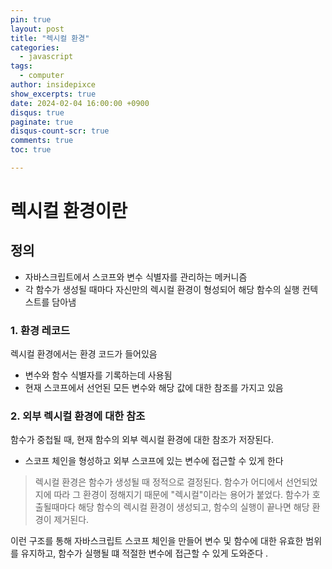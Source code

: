 ```yaml
---
pin: true
layout: post
title: "렉시컬 환경"
categories:
  - javascript
tags:
  - computer
author: insidepixce
show_excerpts: true
date: 2024-02-04 16:00:00 +0900
disqus: true
paginate: true
disqus-count-scr: true
comments: true
toc: true

---
```


# 렉시컬 환경이란
## 정의
- 자바스크립트에서 스코프와 변수 식별자를 관리하는 메커니즘
- 각 함수가 생성될 때마다 자신만의 렉시컬 환경이 형성되어 해당 함수의 실행 컨텍스트를 담아냄

### 1. 환경 레코드 
렉시컬 환경에서는 환경 코드가 들어있음
- 변수와 함수 식별자를 기록하는데 사용됨
- 현재 스코프에서 선언된 모든 변수와 해당 값에 대한 참조를 가지고 있음

### 2. 외부 렉시컬 환경에 대한 참조 
함수가 중첩될 때, 현재 함수의 외부 렉시컬 환경에 대한 참조가 저장된다. 
- 스코프 체인을 형성하고 외부 스코프에 있는 변수에 접근할 수 있게 한다 


> 렉시컬 환경은 함수가 생성될 때 정적으로 결정된다. 함수가 어디에서 선언되었지에 따라 그 환경이 정해지기 때문에 "렉시컬"이라는 용어가 붙었다. 함수가 호출될때마다 해당 함수의 렉시컬 환경이 생성되고, 함수의 실행이 끝나면 해당 환경이 제거된다.

이런 구조를 통해 자바스크립트 스코프 체인을 만들어 변수 및 함수에 대한 유효한 범위를 유지하고, 함수가 실행될 떄 적절한 변수에 접근할 수 있게 도와준다 . 


